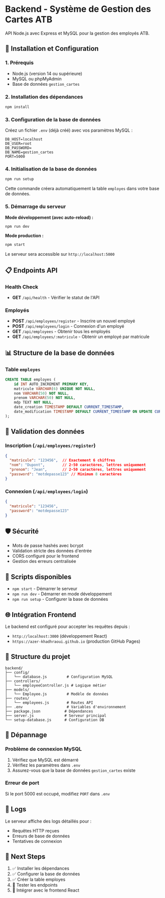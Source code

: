 # Backend - Système de Gestion des Cartes ATB

API Node.js avec Express et MySQL pour la gestion des employés ATB.

## 🚀 Installation et Configuration

### 1. Prérequis
- Node.js (version 14 ou supérieure)
- MySQL ou phpMyAdmin
- Base de données `gestion_cartes`

### 2. Installation des dépendances
```bash
npm install
```

### 3. Configuration de la base de données
Créez un fichier `.env` (déjà créé) avec vos paramètres MySQL :
```env
DB_HOST=localhost
DB_USER=root
DB_PASSWORD=
DB_NAME=gestion_cartes
PORT=5000
```

### 4. Initialisation de la base de données
```bash
npm run setup
```
Cette commande créera automatiquement la table `employes` dans votre base de données.

### 5. Démarrage du serveur

**Mode développement (avec auto-reload) :**
```bash
npm run dev
```

**Mode production :**
```bash
npm start
```

Le serveur sera accessible sur `http://localhost:5000`

## 📋 Endpoints API

### Health Check
- **GET** `/api/health` - Vérifier le statut de l'API

### Employés
- **POST** `/api/employees/register` - Inscrire un nouvel employé
- **POST** `/api/employees/login` - Connexion d'un employé
- **GET** `/api/employees` - Obtenir tous les employés
- **GET** `/api/employees/:matricule` - Obtenir un employé par matricule

## 📊 Structure de la base de données

### Table `employes`
```sql
CREATE TABLE employes (
    id INT AUTO_INCREMENT PRIMARY KEY,
    matricule VARCHAR(6) UNIQUE NOT NULL,
    nom VARCHAR(50) NOT NULL,
    prenom VARCHAR(50) NOT NULL,
    mdp TEXT NOT NULL,
    date_creation TIMESTAMP DEFAULT CURRENT_TIMESTAMP,
    date_modification TIMESTAMP DEFAULT CURRENT_TIMESTAMP ON UPDATE CURRENT_TIMESTAMP
);
```

## 🔐 Validation des données

### Inscription (`/api/employees/register`)
```json
{
  "matricule": "123456",  // Exactement 6 chiffres
  "nom": "Dupont",        // 2-50 caractères, lettres uniquement
  "prenom": "Jean",       // 2-50 caractères, lettres uniquement
  "password": "motdepasse123" // Minimum 8 caractères
}
```

### Connexion (`/api/employees/login`)
```json
{
  "matricule": "123456",
  "password": "motdepasse123"
}
```

## 🛡️ Sécurité

- Mots de passe hashés avec bcrypt
- Validation stricte des données d'entrée
- CORS configuré pour le frontend
- Gestion des erreurs centralisée

## 🔧 Scripts disponibles

- `npm start` - Démarrer le serveur
- `npm run dev` - Démarrer en mode développement
- `npm run setup` - Configurer la base de données

## 🌐 Intégration Frontend

Le backend est configuré pour accepter les requêtes depuis :
- `http://localhost:3000` (développement React)
- `https://azer-khadhraoui.github.io` (production GitHub Pages)

## 📁 Structure du projet

```
backend/
├── config/
│   └── database.js         # Configuration MySQL
├── controllers/
│   └── employeeController.js # Logique métier
├── models/
│   └── Employee.js         # Modèle de données
├── routes/
│   └── employees.js        # Routes API
├── .env                    # Variables d'environnement
├── package.json           # Dépendances
├── server.js              # Serveur principal
└── setup-database.js      # Configuration DB
```

## 🐛 Dépannage

### Problème de connexion MySQL
1. Vérifiez que MySQL est démarré
2. Vérifiez les paramètres dans `.env`
3. Assurez-vous que la base de données `gestion_cartes` existe

### Erreur de port
Si le port 5000 est occupé, modifiez `PORT` dans `.env`

## 📝 Logs

Le serveur affiche des logs détaillés pour :
- Requêtes HTTP reçues
- Erreurs de base de données
- Tentatives de connexion

## 🔄 Next Steps

1. ✅ Installer les dépendances
2. ✅ Configurer la base de données
3. ✅ Créer la table employes
4. 🔄 Tester les endpoints
5. 🔄 Intégrer avec le frontend React
